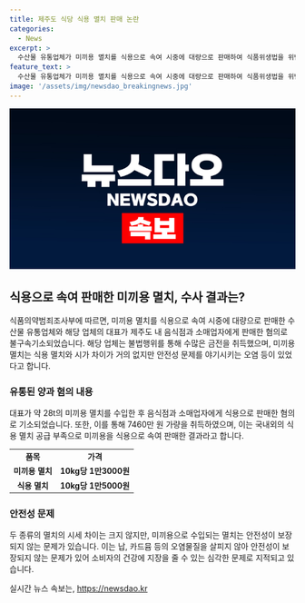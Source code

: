 ```yaml
---
title: 제주도 식당 식용 멸치 판매 논란
categories:
  - News
excerpt: >
  수산물 유통업체가 미끼용 멸치를 식용으로 속여 시중에 대량으로 판매하여 식품위생법을 위반한 혐의로 불구속 기소됐다. 이 업체 대표는 28t의 냉동 멸치를 미끼용에서 식용으로 속여 음식점과 소매업자에 판매한 혐의를 받으며, 약 7460만 원을 횡령한 것으로 추정된다. 또한, 미끼용 멸치는 안전 검사를 거치지 않아 건강에 문제가 있다는 점도 지적되었다. (150자)
feature_text: >
  수산물 유통업체가 미끼용 멸치를 식용으로 속여 시중에 대량으로 판매하여 식품위생법을 위반한 혐의로 불구속 기소됐다. 이 업체 대표는 28t의 냉동 멸치를 미끼용에서 식용으로 속여 음식점과 소매업자에 판매한 혐의를 받으며, 약 7460만 원을 횡령한 것으로 추정된다. 또한, 미끼용 멸치는 안전 검사를 거치지 않아 건강에 문제가 있다는 점도 지적되었다. (150자)
image: '/assets/img/newsdao_breakingnews.jpg'
---
```


<p><img src="/assets/img/newsdao_breakingnews.jpg" alt="pcversion 속보" /></p>

<h2 data-ke-size="size26">식용으로 속여 판매한 미끼용 멸치, 수사 결과는?</h2>

<p data-ke-size="size16">식품의약범죄조사부에 따르면, 미끼용 멸치를 식용으로 속여 시중에 대량으로 판매한 수산물 유통업체와 해당 업체의 대표가 제주도 내 음식점과 소매업자에게 판매한 혐의로 불구속기소되었습니다. 해당 업체는 불법행위를 통해 수많은 금전을 취득했으며, 미끼용 멸치는 식용 멸치와 시가 차이가 거의 없지만 안전성 문제를 야기시키는 오염 등이 있었다고 합니다.</p>

<h3 data-ke-size="size24">유통된 양과 혐의 내용</h3>

<p data-ke-size="size16">대표가 약 28t의 미끼용 멸치를 수입한 후 음식점과 소매업자에게 식용으로 판매한 혐의로 기소되었습니다. 또한, 이를 통해 7460만 원 가량을 취득하였으며, 이는 국내외의 식용 멸치 공급 부족으로 미끼용을 식용으로 속여 판매한 결과라고 합니다.</p>

<table>
  <tr>
    <td style="text-align: center; height: 17px;"><b>품목</b></td>
    <td style="text-align: center; height: 17px;"><b>가격</b></td>
  </tr>
  <tr>
    <td style="text-align: center; height: 17px;"><b>미끼용 멸치</b></td>
    <td style="text-align: center; height: 17px;"><b>10kg당 1만3000원</b></td>
  </tr>
  <tr>
    <td style="text-align: center; height: 17px;"><b>식용 멸치</b></td>
    <td style="text-align: center; height: 17px;"><b>10kg당 1만5000원</b></td>
  </tr>
</table>

<h3 data-ke-size="size24">안전성 문제</h3>

<p data-ke-size="size16">두 종류의 멸치의 시세 차이는 크지 않지만, 미끼용으로 수입되는 멸치는 안전성이 보장되지 않는 문제가 있습니다. 이는 납, 카드뮴 등의 오염물질을 살피지 않아 안전성이 보장되지 않는 문제가 있어 소비자의 건강에 지장을 줄 수 있는 심각한 문제로 지적되고 있습니다.</p>
실시간 뉴스 속보는, <a href="https://newsdao.kr" rel="dofollow">https://newsdao.kr</a>


